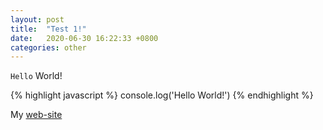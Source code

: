 ```yaml
---
layout: post
title:  "Test 1!"
date:   2020-06-30 16:22:33 +0800
categories: other
---
```

`Hello` World!

{% highlight javascript %}
console.log('Hello World!')
{% endhighlight %}

My [web-site][web-site] 

[web-site]: https://dreamyiz.github.io/

